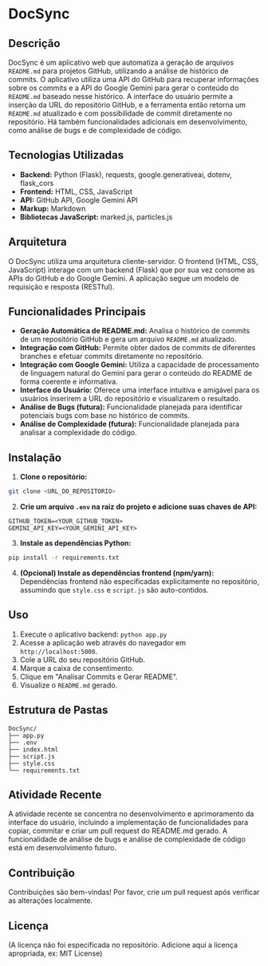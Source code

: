 # DocSync

## Descrição

DocSync é um aplicativo web que automatiza a geração de arquivos `README.md` para projetos GitHub, utilizando a análise de histórico de commits. O aplicativo utiliza uma API do GitHub para recuperar informações sobre os commits e a API do Google Gemini para gerar o conteúdo do `README.md` baseado nesse histórico.  A interface do usuário permite a inserção da URL do repositório GitHub, e a ferramenta então retorna um `README.md` atualizado e com possibilidade de commit diretamente no repositório.  Há também funcionalidades adicionais em desenvolvimento, como análise de bugs e de complexidade de código.

## Tecnologias Utilizadas

* **Backend:** Python (Flask), requests, google.generativeai, dotenv, flask_cors
* **Frontend:** HTML, CSS, JavaScript
* **API:** GitHub API, Google Gemini API
* **Markup:** Markdown
* **Bibliotecas JavaScript:** marked.js, particles.js

## Arquitetura

O DocSync utiliza uma arquitetura cliente-servidor. O frontend (HTML, CSS, JavaScript) interage com um backend (Flask) que por sua vez consome as APIs do GitHub e do Google Gemini. A aplicação segue um modelo de requisição e resposta (RESTful).


## Funcionalidades Principais

* **Geração Automática de README.md:** Analisa o histórico de commits de um repositório GitHub e gera um arquivo `README.md` atualizado.
* **Integração com GitHub:** Permite obter dados de commits de diferentes branches e efetuar commits diretamente no repositório.
* **Integração com Google Gemini:** Utiliza a capacidade de processamento de linguagem natural do Gemini para gerar o conteúdo do README de forma coerente e informativa.
* **Interface do Usuário:** Oferece uma interface intuitiva e amigável para os usuários inserirem a URL do repositório e visualizarem o resultado.
* **Análise de Bugs (futura):** Funcionalidade planejada para identificar potenciais bugs com base no histórico de commits.
* **Análise de Complexidade (futura):** Funcionalidade planejada para analisar a complexidade do código.

## Instalação

1. **Clone o repositório:**

```bash
git clone <URL_DO_REPOSITORIO>
```

2. **Crie um arquivo `.env` na raiz do projeto e adicione suas chaves de API:**

```
GITHUB_TOKEN=<YOUR_GITHUB_TOKEN>
GEMINI_API_KEY=<YOUR_GEMINI_API_KEY>
```

3. **Instale as dependências Python:**

```bash
pip install -r requirements.txt
```

4. **(Opcional) Instale as dependências frontend (npm/yarn):**  Dependências frontend não especificadas explicitamente no repositório, assumindo que `style.css` e `script.js` são auto-contidos.

## Uso

1. Execute o aplicativo backend: `python app.py`
2. Acesse a aplicação web através do navegador em `http://localhost:5000`.
3. Cole a URL do seu repositório GitHub.
4. Marque a caixa de consentimento.
5. Clique em "Analisar Commits e Gerar README".
6. Visualize o `README.md` gerado.

## Estrutura de Pastas

```
DocSync/
├── app.py
├── .env
├── index.html
├── script.js
├── style.css
└── requirements.txt
```


## Atividade Recente

A atividade recente se concentra no desenvolvimento e aprimoramento da interface do usuário, incluindo a implementação de funcionalidades para copiar, commitar e criar um pull request do README.md gerado.  A funcionalidade de análise de bugs e análise de complexidade de código está em desenvolvimento futuro.


## Contribuição

Contribuições são bem-vindas! Por favor, crie um pull request após verificar as alterações localmente.

## Licença

(A licença não foi especificada no repositório. Adicione aqui a licença apropriada, ex: MIT License)